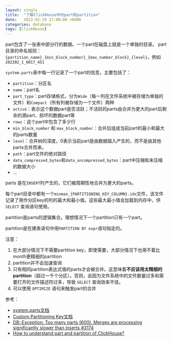 ```yaml
---
layout: single
title:  "了解ClickHouse中的part和partition"
date:   2022-02-19 17:00:00 +0800
categories: database
tags: [ClickHouse]
---
```


part包含了一张表中部分行的数据。一个part在磁盘上就是一个单独的目录。
part 目录的命名规则：`{partition_name}_{min_block_number}_{max_number_block}_{level}`，例如 `202202_1_6017_451`


`system.parts`表中每一行记录了一个part的信息，主要包括了：
* `partition`：分区名
* `name`：part名
* `part_type`：part存储格式，分为`Wide`（每一列在文件系统中被存储为单独的文件）和`Compact`（所有列被存储为一个文件）两种
* `active`：表示这个数据part是否活跃；不活跃的parts由合并为更大的part后剩余的源part、损坏的数据part等
* `rows`：这个part中包含了多少行
* `min_block_number` 和 `max_block_number`：合并后组成当前part的最小和最大的parts数量
* `level`：合并树的深度，0表示当前part是由数据插入产生的，而不是由其他parts合并而来。
* `path`：part文件的绝对路径
* `data_compressed_bytes`和`data_uncompressed_bytes`：part中压缩和未压缩的数据大小
* ...

parts 是在`INSERT`时产生的，它们被周期性地合并为更大的parts。

每个part目录中都有一个`minmax_{PARTITIONING_KEY_COLUMN}.idx`文件，该文件记录了用作分区key的列的最大和最小值。这些最大最小值会加载到内存中，供 `SELECT` 查询语句使用。


partition是parts的逻辑集合。理想情况下一个partition只有一个part。

partition是在建表语句中用`PARTITION BY expr`语句指定的。

注意：
1. 在大部分情况下不需要partition key，即使需要，大部分情况下也用不着比month更精细的partition
2. partition并不会加速查询
3. 只有相同partition表达式值的parts才会被合并。这意味着**不应该用太精细的partition**（超过一千个分区）。否则，会因为文件系统中的文件数量过多和需要打开的文件描述符过多，导致 `SELECT` 查询效率不佳。
4. 可以使用 `OPTIMIZE` 语句来触发part的合并


参考：
* [system.parts文档](https://clickhouse.com/docs/en/operations/system-tables/parts/)
* [Custom Partitioning Key文档](https://clickhouse.com/docs/en/engines/table-engines/mergetree-family/custom-partitioning-key/)
* [DB::Exception: Too many parts (600). Merges are processing significantly slower than inserts  #3174](https://github.com/ClickHouse/ClickHouse/issues/3174#issuecomment-423435071)
* [How to understand part and partition of ClickHouse?](https://stackoverflow.com/questions/60142967/how-to-understand-part-and-partition-of-clickhouse)